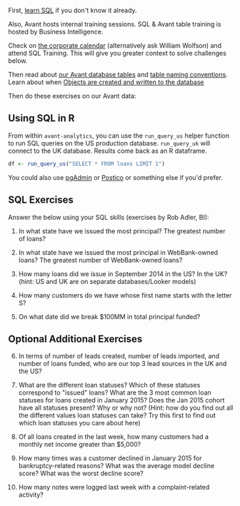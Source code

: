 First, [learn SQL](https://www.codecademy.com/learn/learn-sql) if you don't know it already.

Also, Avant hosts internal training sessions. SQL & Avant table training is hosted by Business Intelligence.  

Check on [the corporate calendar](https://www.google.com/calendar/embed?src=avantcredit.com_14k1u58r10e6vk69pm02i5j230%40group.calendar.google.com&ctz=America/Chicago) (alternatively ask William Wolfson) and attend SQL Training. This will give you greater context to solve challenges below.  

Then read about [our Avant database tables](https://businessintelligence.hackpad.com/Table-Descriptions-mFTasgXNNkR) and [table naming conventions](https://businessintelligence.hackpad.com/Table-Naming-Conventions-IdoLDNyUwzi). Learn about when [Objects are created and written to the database](https://businessintelligence.hackpad.com/Object-Creation-Guide-9e1owDlRpcR)

Then do these exercises on our Avant data:

## Using SQL in R

From within `avant-analytics`, you can use the `run_query_us` helper function to run SQL queries on the US production database. `run_query_uk` will connect to the UK database. Results come back as an R dataframe.

```R
df <- run_query_us("SELECT * FROM loans LIMIT 1")
```

You could also use [pgAdmin](https://www.pgadmin.org/) or [Postico](https://eggerapps.at/postico/) or something else if you'd prefer.


## SQL Exercises

Answer the below using your SQL skills (exercises by Rob Adler, BI):

1) In what state have we issued the most principal? The greatest number of loans?  

2) In what state have we issued the most principal in WebBank-owned loans? The greatest number of WebBank-owned loans?  

3) How many loans did we issue in September 2014 in the US? In the UK? (hint: US and UK are on separate databases/Looker models)  

4) How many customers do we have whose first name starts with the letter S?  

5) On what date did we break $100MM in total principal funded?   


## Optional Additional Exercises

6) In terms of number of leads created, number of leads imported, and number of loans funded, who are our top 3 lead sources in the UK and the US?  

7) What are the different loan statuses? Which of these statuses correspond to "issued" loans? What are the 3 most common loan statuses for loans created in January 2015? Does the Jan 2015 cohort have all statuses present? Why or why not? (Hint: how do you find out all the different values loan statuses can take? Try this first to find out which loan statuses you care about here)  

8) Of all loans created in the last week, how many customers had a monthly net income greater than $5,000?  

9) How many times was a customer declined in January 2015 for bankruptcy-related reasons? What was the average model decline score? What was the worst decline score?  

10) How many notes were logged last week with a complaint-related activity?

